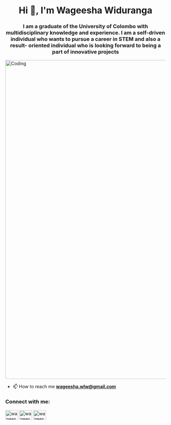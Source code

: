 <h1 align="center">Hi 👋, I'm Wageesha Widuranga</h1>
<h3 align="center">I am a graduate of the University of Colombo with multidisciplinary knowledge and experience. I am a self-driven individual who wants to pursue a career in STEM and also a result- oriented individual who is looking forward to being a part of innovative projects</h3>
<img align="center" alt="Coding" width="1000" src="https://miro.medium.com/v2/resize:fit:2000/format:webp/1*wJt3v7Gs46uticTUj4y9zg.gif">

- 📫 How to reach me **wageesha.wlw@gmail.com**

<h3 align="left">Connect with me:</h3>
<p align="left">
<a href="https://linkedin.com/in/wageesha-widuranga" target="blank"><img align="center" src="https://raw.githubusercontent.com/rahuldkjain/github-profile-readme-generator/master/src/images/icons/Social/linked-in-alt.svg" alt="wageesha-widuranga" height="30" width="40" /></a>
<a href="https://fb.com/wageesha widuranga" target="blank"><img align="center" src="https://raw.githubusercontent.com/rahuldkjain/github-profile-readme-generator/master/src/images/icons/Social/facebook.svg" alt="wageesha widuranga" height="30" width="40" /></a>
<a href="https://instagram.com/wageesha_widuranga" target="blank"><img align="center" src="https://raw.githubusercontent.com/rahuldkjain/github-profile-readme-generator/master/src/images/icons/Social/instagram.svg" alt="wageesha_widuranga" height="30" width="40" /></a>
</p>


